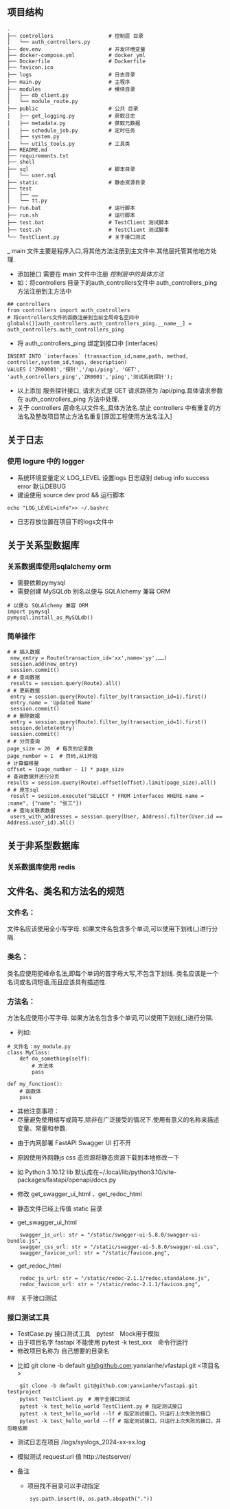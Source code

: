 



## 项目结构

~~~
.
├── controllers                  # 控制层 目录
│   └── auth_controllers.py
├── dev.env                      # 开发环境变量
├── docker-compose.yml           # docker yml
├── Dockerfile                   # Dockerfile
├── favicon.ico
├── logs                         # 日志目录
├── main.py                      # 主程序
├── modules                      # 模块目录
│   ├── db_client.py
│   └── module_route.py
├── public                       # 公共 目录
│   ├── get_logging.py           # 获取日志
│   ├── metadata.py              # 获取元数据
│   ├── schedule_job.py          # 定时任务
│   ├── system.py
│   └── utils_tools.py           # 工具类
├── README.md
├── requirements.txt
├── shell
├── sql                          # 脚本目录
│   └── user.sql
├── static                       # 静态资源目录
├── test
│   ├── ……
│   └── tt.py
├── run.bat                      # 运行脚本
├── run.sh                       # 运行脚本
├── test.bat                     # TestClient 测试脚本
├── test.sh                      # TestClient 测试脚本
└── TestClient.py                # 关于接口测试

~~~


_ main 文件主要是程序入口,将其他方法注册到主文件中.其他层托管其他地方处理.
- 添加接口 需要在 main 文件中注册 *控制层中的具体方法*
- 如：将controllers 目录下的auth_controllers文件中 auth_controllers_ping 方法注册到主方法中


~~~
## controllers
from controllers import auth_controllers
# 将controllers文件的函数注册到当前全局命名空间中
globals()[auth_controllers.auth_controllers_ping.__name__] = auth_controllers.auth_controllers_ping
~~~

- 将 auth_controllers_ping 绑定到接口中 (interfaces) 

~~~
INSERT INTO `interfaces` (transaction_id,name,path, method, controller,system_id,tags, description)
VALUES ('ZR00001','探针','/api/ping', 'GET', 'auth_controllers_ping','ZR0001','ping','测试系统探针');
~~~

- 以上添加 服务探针接口, 请求方式是 GET 请求路径为 /api/ping.具体请求参数在 auth_controllers_ping 方法中处理.
- 关于 controllers 层命名以文件名_具体方法名.禁止 controllers 中有重复的方法名及整改项目禁止方法名重复[原因工程使用方法名注入]

## 关于日志

### 使用 logure 中的 logger
   - 系统环境变量定义 LOG_LEVEL 设置logs 日志级别 debug info success error 默认DEBUG
   - 建设使用 source dev prod && 运行脚本
   ~~~
   echo "LOG_LEVEL=info">> ~/.bashrc
   ~~~
   - 日志存放位置在项目下的logs文件中


## 关于关系型数据库

### 关系数据库使用sqlalchemy orm 
   - 需要依赖pymysql
   - 需要创建 MySQLdb 别名以便与 SQLAlchemy 兼容 ORM
   ~~~
   # 以便与 SQLAlchemy 兼容 ORM
   import pymysql
   pymysql.install_as_MySQLdb() 
   ~~~
### 简单操作

~~~~~~
# # 插入数据
 new_entry = Route(transaction_id='xx',name='yy',……)
 session.add(new_entry)
 session.commit()
# # 查询数据
 results = session.query(Route).all()
# # 更新数据
 entry = session.query(Route).filter_by(transaction_id=1).first()
 entry.name = 'Updated Name'
 session.commit()
# # 删除数据
 entry = session.query(Route).filter_by(transaction_id=1).first()
 session.delete(entry)
 session.commit()
# # 分页查询
page_size = 20  # 每页的记录数
page_number = 1  # 页码,从1开始
# 计算偏移量
offset = (page_number - 1) * page_size
# 查询数据并进行分页
results = session.query(Route).offset(offset).limit(page_size).all()
# # 原生sql
 result = session.execute("SELECT * FROM interfaces WHERE name = :name", {"name": "张三"})
# # 查询关联表数据
 users_with_addresses = session.query(User, Address).filter(User.id == Address.user_id).all()
~~~~~~

## 关于非系型数据库

### 关系数据库使用 redis

## 文件名、类名和方法名的规范
### 文件名：

   文件名应该使用全小写字母.
   如果文件名包含多个单词,可以使用下划线(_)进行分隔.
### 类名：

   类名应使用驼峰命名法,即每个单词的首字母大写,不包含下划线.
   类名应该是一个名词或名词短语,而且应该具有描述性.
### 方法名：

   方法名应使用小写字母.
   如果方法名包含多个单词,可以使用下划线(_)进行分隔.

* 列如:

~~~~~~
# 文件名：my_module.py
class MyClass:
    def do_something(self):
        # 方法体
        pass

def my_function():
    # 函数体
    pass

~~~~~~

* 其他注意事项：
* 尽量避免使用缩写或简写,除非在广泛接受的情况下.使用有意义的名称来描述变量、常量和参数.

- 由于内网部署 FastAPI Swagger UI 打不开
- 原因使用外网静js css 态资源将静态资源下载到本地修改一下

- 如 Python 3.10.12 lib 默认库在~/.local/lib/python3.10/site-packages/fastapi/openapi/docs.py

- 修改 get_swagger_ui_html 、get_redoc_html
- 静态文件已经上传值 static 目录
* get_swagger_ui_html
~~~~~~
    swagger_js_url: str = "/static/swagger-ui-5.8.0/swagger-ui-bundle.js",
    swagger_css_url: str = "/static/swagger-ui-5.8.0/swagger-ui.css",
    swagger_favicon_url: str = "/static/favicon.png",
~~~~~~
* get_redoc_html
~~~~~~
    redoc_js_url: str = "/static/redoc-2.1.1/redoc.standalone.js",
    redoc_favicon_url: str = "/static/redoc-2.1.1/favicon.png",
~~~~~~



##　关于接口测试

### 接口测试工具
- TestCase.py 接口测试工具　pytest　Mock用于模拟
- 由于项目名字 fastapi 不能使用 pytest -k test_xxx　命令行运行
- 修改项目名称为 自己想要的目录名
* 比如 git clone -b default git@github.com:yanxianhe/vfastapi.git <项目名>

~~~~~~
    git clone -b default git@github.com:yanxianhe/vfastapi.git testproject
    pytest　TestClient.py　# 用于全接口测试
    pytest -k test_hello_world TestClient.py # 指定测试接口
    pytest -k test_hello_world --lf # 指定测试接口，只运行上次失败的接口
    pytest -k test_hello_world --ff # 指定测试接口，只运行上次失败的接口，并忽略依赖
~~~~~~

- 测试日志在项目 /logs/syslogs_2024-xx-xx.log
- 模拟测试 request.url 值 http://testserver/

- 备注
  - 项目找不目录可以手动指定
  ~~~~~~
      sys.path.insert(0, os.path.abspath("."))
  ~~~~~~
